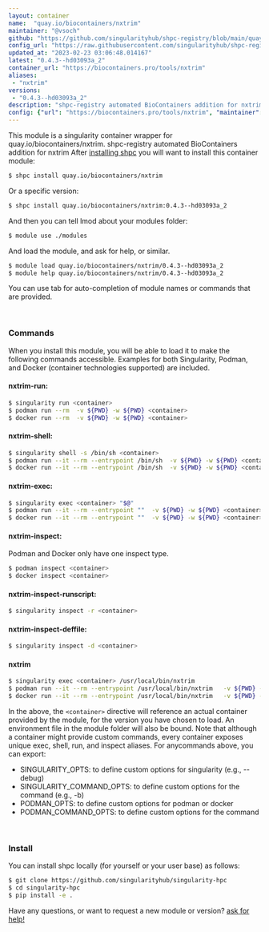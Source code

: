 ```yaml
---
layout: container
name:  "quay.io/biocontainers/nxtrim"
maintainer: "@vsoch"
github: "https://github.com/singularityhub/shpc-registry/blob/main/quay.io/biocontainers/nxtrim/container.yaml"
config_url: "https://raw.githubusercontent.com/singularityhub/shpc-registry/main/quay.io/biocontainers/nxtrim/container.yaml"
updated_at: "2023-02-23 03:06:48.014167"
latest: "0.4.3--hd03093a_2"
container_url: "https://biocontainers.pro/tools/nxtrim"
aliases:
 - "nxtrim"
versions:
 - "0.4.3--hd03093a_2"
description: "shpc-registry automated BioContainers addition for nxtrim"
config: {"url": "https://biocontainers.pro/tools/nxtrim", "maintainer": "@vsoch", "description": "shpc-registry automated BioContainers addition for nxtrim", "latest": {"0.4.3--hd03093a_2": "sha256:e566bf32a083a96884efd201bc88aa2390a7e80ba023949ef1515cebb9933353"}, "tags": {"0.4.3--hd03093a_2": "sha256:e566bf32a083a96884efd201bc88aa2390a7e80ba023949ef1515cebb9933353"}, "docker": "quay.io/biocontainers/nxtrim", "aliases": {"nxtrim": "/usr/local/bin/nxtrim"}}
---
```


This module is a singularity container wrapper for quay.io/biocontainers/nxtrim.
shpc-registry automated BioContainers addition for nxtrim
After [installing shpc](#install) you will want to install this container module:


```bash
$ shpc install quay.io/biocontainers/nxtrim
```

Or a specific version:

```bash
$ shpc install quay.io/biocontainers/nxtrim:0.4.3--hd03093a_2
```

And then you can tell lmod about your modules folder:

```bash
$ module use ./modules
```

And load the module, and ask for help, or similar.

```bash
$ module load quay.io/biocontainers/nxtrim/0.4.3--hd03093a_2
$ module help quay.io/biocontainers/nxtrim/0.4.3--hd03093a_2
```

You can use tab for auto-completion of module names or commands that are provided.

<br>

### Commands

When you install this module, you will be able to load it to make the following commands accessible.
Examples for both Singularity, Podman, and Docker (container technologies supported) are included.

#### nxtrim-run:

```bash
$ singularity run <container>
$ podman run --rm  -v ${PWD} -w ${PWD} <container>
$ docker run --rm  -v ${PWD} -w ${PWD} <container>
```

#### nxtrim-shell:

```bash
$ singularity shell -s /bin/sh <container>
$ podman run --it --rm --entrypoint /bin/sh  -v ${PWD} -w ${PWD} <container>
$ docker run --it --rm --entrypoint /bin/sh  -v ${PWD} -w ${PWD} <container>
```

#### nxtrim-exec:

```bash
$ singularity exec <container> "$@"
$ podman run --it --rm --entrypoint ""  -v ${PWD} -w ${PWD} <container> "$@"
$ docker run --it --rm --entrypoint ""  -v ${PWD} -w ${PWD} <container> "$@"
```

#### nxtrim-inspect:

Podman and Docker only have one inspect type.

```bash
$ podman inspect <container>
$ docker inspect <container>
```

#### nxtrim-inspect-runscript:

```bash
$ singularity inspect -r <container>
```

#### nxtrim-inspect-deffile:

```bash
$ singularity inspect -d <container>
```


#### nxtrim

```bash
$ singularity exec <container> /usr/local/bin/nxtrim
$ podman run --it --rm --entrypoint /usr/local/bin/nxtrim   -v ${PWD} -w ${PWD} <container> -c " $@"
$ docker run --it --rm --entrypoint /usr/local/bin/nxtrim   -v ${PWD} -w ${PWD} <container> -c " $@"
```



In the above, the `<container>` directive will reference an actual container provided
by the module, for the version you have chosen to load. An environment file in the
module folder will also be bound. Note that although a container
might provide custom commands, every container exposes unique exec, shell, run, and
inspect aliases. For anycommands above, you can export:

 - SINGULARITY_OPTS: to define custom options for singularity (e.g., --debug)
 - SINGULARITY_COMMAND_OPTS: to define custom options for the command (e.g., -b)
 - PODMAN_OPTS: to define custom options for podman or docker
 - PODMAN_COMMAND_OPTS: to define custom options for the command

<br>

### Install

You can install shpc locally (for yourself or your user base) as follows:

```bash
$ git clone https://github.com/singularityhub/singularity-hpc
$ cd singularity-hpc
$ pip install -e .
```

Have any questions, or want to request a new module or version? [ask for help!](https://github.com/singularityhub/singularity-hpc/issues)